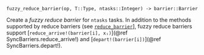     fuzzy_reduce_barrier(op, T::Type, ntasks::Integer) -> barrier::Barrier

Create a *fuzzy reduce barrier* for `ntasks` tasks.  In addition to the methods
supported by reduce barriers (see [`reduce_barrier`](@ref)], fuzzy reduce
barriers support [`reduce_arrive!(barrier[i], xᵢ)`](@ref
SyncBarriers.reduce_arrive!) and [`depart!(barrier[i])`](@ref SyncBarriers.depart!).
